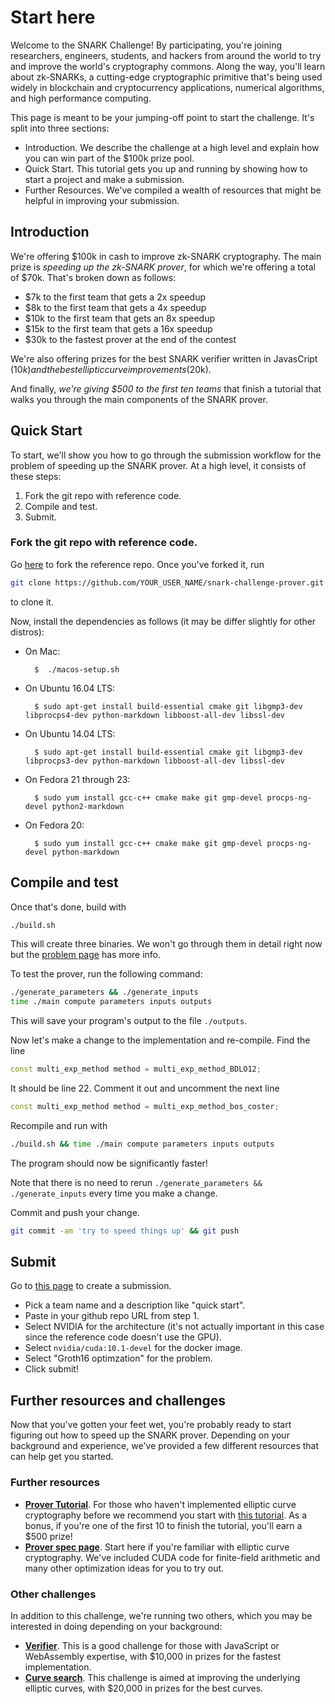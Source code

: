 # Start here 

Welcome to the SNARK Challenge! By participating, you're joining researchers, engineers, students, and hackers from around the world to try and improve the world's cryptography commons. Along the way, you'll learn about zk-SNARKs, a cutting-edge cryptographic primitive that's being used widely in blockchain and cryptocurrency applications, numerical algorithms, and high performance computing.

This page is meant to be your jumping-off point to start the challenge. It's split into three sections:

- Introduction. We describe the challenge at a high level and explain how you can win part of the $100k prize pool.
- Quick Start. This tutorial gets you up and running by showing how to start a project and make a submission.  
- Further Resources. We've compiled a wealth of resources that might be helpful in improving your submission.

## Introduction

We're offering $100k in cash to improve zk-SNARK cryptography. The main prize is *speeding up the zk-SNARK prover*, for which we're offering a total of $70k. That's broken down as follows:

- $7k to the first team that gets a 2x speedup
- $8k to the first team that gets a 4x speedup
- $10k to the first team that gets an 8x speedup
- $15k to the first team that gets a 16x speedup
- $30k to the fastest prover at the end of the contest

We're also offering prizes for the best SNARK verifier written in JavasCript ($10k) and the best elliptic curve improvements ($20k).

And finally, *we're giving $500 to the first ten teams* that finish a tutorial that walks you through the main components of the SNARK prover. 

## Quick Start

To start, we'll show you how to go through the submission workflow for the problem of speeding
up the SNARK prover.
At a high level, it consists of these steps:
1. Fork the git repo with reference code.
2. Compile and test.
3. Submit.

### Fork the git repo with reference code.

Go [here](https://github.com/CodaProtocol/snark-challenge-prover-reference) to fork the reference repo. Once you've
forked it, run
```bash
git clone https://github.com/YOUR_USER_NAME/snark-challenge-prover.git
```
to clone it.

Now, install the dependencies as follows (it may be differ slightly for
other distros):

- On Mac:

        $  ./macos-setup.sh

* On Ubuntu 16.04 LTS:

        $ sudo apt-get install build-essential cmake git libgmp3-dev libprocps4-dev python-markdown libboost-all-dev libssl-dev

* On Ubuntu 14.04 LTS:

        $ sudo apt-get install build-essential cmake git libgmp3-dev libprocps3-dev python-markdown libboost-all-dev libssl-dev

* On Fedora 21 through 23:

        $ sudo yum install gcc-c++ cmake make git gmp-devel procps-ng-devel python2-markdown

* On Fedora 20:

        $ sudo yum install gcc-c++ cmake make git gmp-devel procps-ng-devel python-markdown

## Compile and test

Once that's done, build with
```bash
./build.sh
```

This will create three binaries. We won't go through them in detail right now but the [problem page](https://coinlist.co/build/coda/pages/problem-07-groth16-prover-challenges) has more info.

To test the prover, run the following command:
```bash
./generate_parameters && ./generate_inputs 
time ./main compute parameters inputs outputs
```
This will save your program's output to the file `./outputs`.

Now let's make a change to the implementation and re-compile.
Find the line 
```c++
const multi_exp_method method = multi_exp_method_BDLO12;
```
It should be line 22. Comment it out and uncomment the next line
```c++
const multi_exp_method method = multi_exp_method_bos_coster;
```

Recompile and run with
```bash
./build.sh && time ./main compute parameters inputs outputs
```

The program should now be significantly faster!

Note that there is no need to rerun  `./generate_parameters && ./generate_inputs`
every time you make a change.

Commit and push your change.
```bash
git commit -am 'try to speed things up' && git push
```

## Submit

Go to [this page](https://coinlist.co/build/coda/projects/new) to create a submission.

- Pick a team name and a description like "quick start".
- Paste in your github repo URL from step 1.
- Select NVIDIA for the architecture (it's not actually important in this case since the reference code doesn't use the GPU).
- Select `nvidia/cuda:10.1-devel` for the docker image.
- Select "Groth16 optimzation" for the problem.
- Click submit!

## Further resources and challenges

Now that you've gotten your feet wet, you're probably ready to
start figuring out how to speed up the SNARK prover. Depending on 
your background and experience, we've provided a few different 
resources that can help get you started.

### Further resources

- [**Prover Tutorial**](https://coinlist.co/build/coda/pages/tutorial). For those who haven't implemented elliptic curve cryptography before we recommend you start with [this tutorial](https://coinlist.co/build/coda/pages/tutorial). As a bonus, if you're one of the first 10 to finish the tutorial, you'll earn a $500 prize!
- [**Prover spec page**](https://coinlist.co/build/coda/pages/problem-07-groth16-prover-challenges). Start here if you're familiar with elliptic curve cryptography. We've included CUDA code for finite-field arithmetic and many other optimization ideas for you to try out.

### Other challenges

In addition to this challenge, we're running two others, which you may be interested in doing depending on your background:

- [**Verifier**](https://coinlist.co/build/coda/pages/verifier). This is a good challenge for those with JavaScript or WebAssembly expertise, with $10,000 in prizes for the fastest implementation.
- [**Curve search**](https://coinlist.co/build/coda/pages/theory). This challenge is aimed at improving the underlying elliptic curves, with $20,000 in prizes for the best curves.

